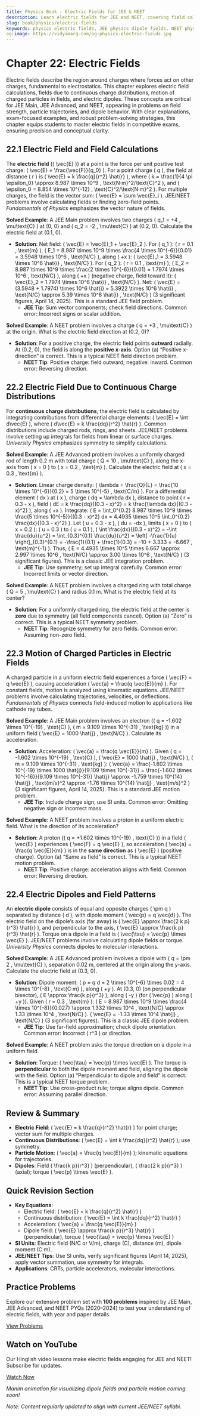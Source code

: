 ```yaml
---
title: Physics Book - Electric Fields for JEE & NEET
description: Learn electric fields for JEE and NEET, covering field calculations, continuous distributions, particle motion, and dipoles, with practice MCQs.
slug: book/physics/electric-fields
keywords: physics electric fields, JEE physics dipole fields, NEET physics charge motion, electrostatics
og:image: https://vidyamarg.com/og-physics-electric-fields.jpg
---
```


# Chapter 22: Electric Fields

Electric fields describe the region around charges where forces act on other charges, fundamental to electrostatics. This chapter explores electric field calculations, fields due to continuous charge distributions, motion of charged particles in fields, and electric dipoles. These concepts are critical for JEE Main, JEE Advanced, and NEET, appearing in problems on field strength, particle trajectories, and dipole behavior. With clear explanations, exam-focused examples, and robust problem-solving strategies, this chapter equips students to master electric fields in competitive exams, ensuring precision and conceptual clarity.

## 22.1 Electric Field and Field Calculations

The **electric field** (\( \vec{E} \)) at a point is the force per unit positive test charge: \( \vec{E} = \frac{\vec{F}}{q_0} \). For a point charge \( q \), the field at distance \( r \) is \( \vec{E} = k \frac{q}{r^2} \hat{r} \), where \( k = \frac{1}{4 \pi \epsilon_0} \approx 8.987 \times 10^9 \, \text{N·m}^2/\text{C}^2 \), and \( \epsilon_0 = 8.854 \times 10^{-12} \, \text{C}^2/\text{N·m}^2 \). For multiple charges, the field is the vector sum: \( \vec{E} = \sum \vec{E}_i \). JEE/NEET problems involve calculating fields or finding zero-field points. *Fundamentals of Physics* emphasizes the vector nature of fields.

**Solved Example**: A JEE Main problem involves two charges \( q_1 = +4 \, \mu\text{C} \) at (0, 0) and \( q_2 = -2 \, \mu\text{C} \) at (0.2, 0). Calculate the electric field at (0.1, 0).
- **Solution**: Net field: \( \vec{E} = \vec{E}_1 + \vec{E}_2 \). For \( q_1 \): \( r = 0.1 \, \text{m} \), \( E_1 = 8.987 \times 10^9 \times \frac{4 \times 10^{-6}}{0.01} = 3.5948 \times 10^6 \, \text{N/C} \), along \( +x \): \( \vec{E}_1 = 3.5948 \times 10^6 \hat{i} \, \text{N/C} \). For \( q_2 \): \( r = 0.1 \, \text{m} \), \( E_2 = 8.987 \times 10^9 \times \frac{2 \times 10^{-6}}{0.01} = 1.7974 \times 10^6 \, \text{N/C} \), along \( +x \) (negative charge, field toward it): \( \vec{E}_2 = 1.7974 \times 10^6 \hat{i} \, \text{N/C} \). Net: \( \vec{E} = (3.5948 + 1.7974) \times 10^6 \hat{i} = 5.3922 \times 10^6 \hat{i} \, \text{N/C} \approx 5.39 \times 10^6 \hat{i} \, \text{N/C} \) (3 significant figures, April 14, 2025). This is a standard JEE field problem.
  - **JEE Tip**: Sum vector components; check field directions. Common error: Incorrect signs or scalar addition.

**Solved Example**: A NEET problem involves a charge \( q = +3 \, \mu\text{C} \) at the origin. What is the electric field direction at (0.2, 0)?
- **Solution**: For a positive charge, the electric field points **outward** radially. At (0.2, 0), the field is along the **positive x-axis**. Option (a) “Positive x-direction” is correct. This is a typical NEET field direction problem.
  - **NEET Tip**: Positive charge: field outward; negative: inward. Common error: Reversing direction.

## 22.2 Electric Field Due to Continuous Charge Distributions

For **continuous charge distributions**, the electric field is calculated by integrating contributions from differential charge elements: \( \vec{E} = \int d\vec{E} \), where \( d\vec{E} = k \frac{dq}{r^2} \hat{r} \). Common distributions include charged rods, rings, and sheets. JEE/NEET problems involve setting up integrals for fields from linear or surface charges. *University Physics* emphasizes symmetry to simplify calculations.

**Solved Example**: A JEE Advanced problem involves a uniformly charged rod of length 0.2 m with total charge \( Q = 10 \, \mu\text{C} \), along the x-axis from \( x = 0 \) to \( x = 0.2 \, \text{m} \). Calculate the electric field at \( x = 0.3 \, \text{m} \).
- **Solution**: Linear charge density: \( \lambda = \frac{Q}{L} = \frac{10 \times 10^{-6}}{0.2} = 5 \times 10^{-5} \, \text{C/m} \). For a differential element \( dx \) at \( x \), charge \( dq = \lambda dx \), distance to point \( r = 0.3 - x \), field \( dE = k \frac{dq}{(0.3 - x)^2} = k \frac{\lambda dx}{(0.3 - x)^2} \), along \( +x \). Integrate: \( E = \int_0^{0.2} 8.987 \times 10^9 \times \frac{5 \times 10^{-5}}{(0.3 - x)^2} dx = 4.4935 \times 10^5 \int_0^{0.2} \frac{dx}{(0.3 - x)^2} \). Let \( u = 0.3 - x \), \( du = -dx \), limits \( x = 0 \) to \( x = 0.2 \): \( u = 0.3 \) to \( u = 0.1 \), \( \int \frac{dx}{(0.3 - x)^2} = -\int \frac{du}{u^2} = \int_{0.3}^{0.1} \frac{du}{u^2} = \left[ -\frac{1}{u} \right]_{0.3}^{0.1} = -\frac{1}{0.1} + \frac{1}{0.3} = -10 + 3.333 = -6.667 \, \text{m}^{-1} \). Thus, \( E = 4.4935 \times 10^5 \times 6.667 \approx 2.997 \times 10^6 \, \text{N/C} \approx 3.00 \times 10^6 \, \text{N/C} \) (3 significant figures). This is a classic JEE integration problem.
  - **JEE Tip**: Use symmetry; set up integral carefully. Common error: Incorrect limits or vector direction.

**Solved Example**: A NEET problem involves a charged ring with total charge \( Q = 5 \, \mu\text{C} \) and radius 0.1 m. What is the electric field at its center?
- **Solution**: For a uniformly charged ring, the electric field at the center is **zero** due to symmetry (all field components cancel). Option (a) “Zero” is correct. This is a typical NEET symmetry problem.
  - **NEET Tip**: Recognize symmetry for zero fields. Common error: Assuming non-zero field.

## 22.3 Motion of Charged Particles in Electric Fields

A charged particle in a uniform electric field experiences a force \( \vec{F} = q \vec{E} \), causing acceleration \( \vec{a} = \frac{q \vec{E}}{m} \). For constant fields, motion is analyzed using kinematic equations. JEE/NEET problems involve calculating trajectories, velocities, or deflections. *Fundamentals of Physics* connects field-induced motion to applications like cathode ray tubes.

**Solved Example**: A JEE Main problem involves an electron (\( q = -1.602 \times 10^{-19} \, \text{C} \), \( m = 9.109 \times 10^{-31} \, \text{kg} \)) in a uniform field \( \vec{E} = 1000 \hat{j} \, \text{N/C} \). Calculate its acceleration.
- **Solution**: Acceleration: \( \vec{a} = \frac{q \vec{E}}{m} \). Given \( q = -1.602 \times 10^{-19} \, \text{C} \), \( \vec{E} = 1000 \hat{j} \, \text{N/C} \), \( m = 9.109 \times 10^{-31} \, \text{kg} \): \( \vec{a} = \frac{-1.602 \times 10^{-19} \times 1000 \hat{j}}{9.109 \times 10^{-31}} = \frac{-1.602 \times 10^{-16}}{9.109 \times 10^{-31}} \hat{j} \approx -1.759 \times 10^{14} \hat{j} \, \text{m/s}^2 \approx -1.76 \times 10^{14} \hat{j} \, \text{m/s}^2 \) (3 significant figures, April 14, 2025). This is a standard JEE motion problem.
  - **JEE Tip**: Include charge sign; use SI units. Common error: Omitting negative sign or incorrect mass.

**Solved Example**: A NEET problem involves a proton in a uniform electric field. What is the direction of its acceleration?
- **Solution**: A proton (\( q = +1.602 \times 10^{-19} \, \text{C} \)) in a field \( \vec{E} \) experiences \( \vec{F} = q \vec{E} \), so acceleration \( \vec{a} = \frac{q \vec{E}}{m} \) is in the **same direction** as \( \vec{E} \) (positive charge). Option (a) “Same as field” is correct. This is a typical NEET motion problem.
  - **NEET Tip**: Positive charge: acceleration aligns with field. Common error: Reversing direction.

## 22.4 Electric Dipoles and Field Patterns

An **electric dipole** consists of equal and opposite charges \( \pm q \) separated by distance \( d \), with dipole moment \( \vec{p} = q \vec{d} \). The electric field on the dipole’s axis (far away) is \( \vec{E} \approx \frac{2 k p}{r^3} \hat{r} \), and perpendicular to the axis, \( \vec{E} \approx \frac{k p}{r^3} \hat{r} \). Torque on a dipole in a field is \( \vec{\tau} = \vec{p} \times \vec{E} \). JEE/NEET problems involve calculating dipole fields or torque. *University Physics* connects dipoles to molecular interactions.

**Solved Example**: A JEE Advanced problem involves a dipole with \( q = \pm 2 \, \mu\text{C} \), separation 0.02 m, centered at the origin along the y-axis. Calculate the electric field at (0.3, 0).
- **Solution**: Dipole moment: \( p = q d = 2 \times 10^{-6} \times 0.02 = 4 \times 10^{-8} \, \text{C·m} \), along \( +y \). At (0.3, 0) (on perpendicular bisector), \( E \approx \frac{k p}{r^3} \), along \( -y \) (for \( \vec{p} \) along \( +y \)). Given \( r = 0.3 \, \text{m} \): \( E = 8.987 \times 10^9 \times \frac{4 \times 10^{-8}}{0.027} \approx 1.332 \times 10^4 \, \text{N/C} \approx 1.33 \times 10^4 \, \text{N/C} \). \( \vec{E} = -1.33 \times 10^4 \hat{j} \, \text{N/C} \) (3 significant figures). This is a classic JEE dipole problem.
  - **JEE Tip**: Use far-field approximation; check dipole orientation. Common error: Incorrect \( r^3 \) or direction.

**Solved Example**: A NEET problem asks the torque direction on a dipole in a uniform field.
- **Solution**: Torque: \( \vec{\tau} = \vec{p} \times \vec{E} \). The torque is **perpendicular** to both the dipole moment and field, aligning the dipole with the field. Option (a) “Perpendicular to dipole and field” is correct. This is a typical NEET torque problem.
  - **NEET Tip**: Use cross-product rule; torque aligns dipole. Common error: Assuming parallel direction.

## Review & Summary
- **Electric Field**: \( \vec{E} = k \frac{q}{r^2} \hat{r} \) for point charge; vector sum for multiple charges.
- **Continuous Distributions**: \( \vec{E} = \int k \frac{dq}{r^2} \hat{r} \); use symmetry.
- **Particle Motion**: \( \vec{a} = \frac{q \vec{E}}{m} \); kinematic equations for trajectories.
- **Dipoles**: Field \( \frac{k p}{r^3} \) (perpendicular), \( \frac{2 k p}{r^3} \) (axial); torque \( \vec{p} \times \vec{E} \).

## Quick Revision Section
- **Key Equations**:
  - Electric field: \( \vec{E} = k \frac{q}{r^2} \hat{r} \)
  - Continuous distribution: \( \vec{E} = \int k \frac{dq}{r^2} \hat{r} \)
  - Acceleration: \( \vec{a} = \frac{q \vec{E}}{m} \)
  - Dipole field: \( \vec{E} \approx \frac{k p}{r^3} \hat{r} \) (perpendicular), torque \( \vec{\tau} = \vec{p} \times \vec{E} \)
- **SI Units**: Electric field (N/C or V/m), charge (C), distance (m), dipole moment (C·m).
- **JEE/NEET Tips**: Use SI units, verify significant figures (April 14, 2025), apply vector summation, use symmetry for integrals.
- **Applications**: CRTs, particle accelerators, molecular interactions.

## Practice Problems
Explore our extensive problem set with **100 problems** inspired by JEE Main, JEE Advanced, and NEET PYQs (2020–2024) to test your understanding of electric fields, with year and paper details.

[View Problems](./problems.md)

<!-- [View Solutions](/books/physics/electric-fields/solutions) -->

## Watch on YouTube
Our Hinglish video lessons make electric fields engaging for JEE and NEET! Subscribe for updates.

[Watch Now](https://www.youtube.com/@VidyaMargbyRaviShankar-w9u) <!-- Update with specific video link when available -->

*Manim animation for visualizing dipole fields and particle motion coming soon!*

*Note: Content regularly updated to align with current JEE/NEET syllabi.*